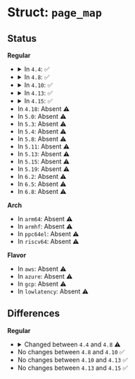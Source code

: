 # Struct: <code>page_map</code>

## Status
<b>Regular</b>
<ul>
<li>
<details>
<summary>In <code>4.4</code>: ✅</summary>

```c
struct page_map {
    struct resource res;
};
```
</details>
</li>
<li>
<details>
<summary>In <code>4.8</code>: ✅</summary>

```c
struct page_map {
    struct resource res;
    struct percpu_ref *ref;
    struct dev_pagemap pgmap;
    struct vmem_altmap altmap;
};
```
</details>
</li>
<li>
<details>
<summary>In <code>4.10</code>: ✅</summary>

```c
struct page_map {
    struct resource res;
    struct percpu_ref *ref;
    struct dev_pagemap pgmap;
    struct vmem_altmap altmap;
};
```
</details>
</li>
<li>
<details>
<summary>In <code>4.13</code>: ✅</summary>

```c
struct page_map {
    struct resource res;
    struct percpu_ref *ref;
    struct dev_pagemap pgmap;
    struct vmem_altmap altmap;
};
```
</details>
</li>
<li>
<details>
<summary>In <code>4.15</code>: ✅</summary>

```c
struct page_map {
    struct resource res;
    struct percpu_ref *ref;
    struct dev_pagemap pgmap;
    struct vmem_altmap altmap;
};
```
</details>
</li>
<li>
In <code>4.18</code>: Absent ⚠️
</li>
<li>
In <code>5.0</code>: Absent ⚠️
</li>
<li>
In <code>5.3</code>: Absent ⚠️
</li>
<li>
In <code>5.4</code>: Absent ⚠️
</li>
<li>
In <code>5.8</code>: Absent ⚠️
</li>
<li>
In <code>5.11</code>: Absent ⚠️
</li>
<li>
In <code>5.13</code>: Absent ⚠️
</li>
<li>
In <code>5.15</code>: Absent ⚠️
</li>
<li>
In <code>5.19</code>: Absent ⚠️
</li>
<li>
In <code>6.2</code>: Absent ⚠️
</li>
<li>
In <code>6.5</code>: Absent ⚠️
</li>
<li>
In <code>6.8</code>: Absent ⚠️
</li>
</ul>
<b>Arch</b>
<ul>
<li>
In <code>arm64</code>: Absent ⚠️
</li>
<li>
In <code>armhf</code>: Absent ⚠️
</li>
<li>
In <code>ppc64el</code>: Absent ⚠️
</li>
<li>
In <code>riscv64</code>: Absent ⚠️
</li>
</ul>
<b>Flavor</b>
<ul>
<li>
In <code>aws</code>: Absent ⚠️
</li>
<li>
In <code>azure</code>: Absent ⚠️
</li>
<li>
In <code>gcp</code>: Absent ⚠️
</li>
<li>
In <code>lowlatency</code>: Absent ⚠️
</li>
</ul>

## Differences
<b>Regular</b>
<ul>
<li>
<details>
<summary>Changed between <code>4.4</code> and <code>4.8</code> ⚠️</summary>
<ul>
<li>
<b>Field added. </b>
<code>struct percpu_ref *ref</code>
</li>
<li>
<b>Field added. </b>
<code>struct dev_pagemap pgmap</code>
</li>
<li>
<b>Field added. </b>
<code>struct vmem_altmap altmap</code>
</li>
</ul>
</details>
</li>
<li>
No changes between <code>4.8</code> and <code>4.10</code> ✅
</li>
<li>
No changes between <code>4.10</code> and <code>4.13</code> ✅
</li>
<li>
No changes between <code>4.13</code> and <code>4.15</code> ✅
</li>
</ul>

